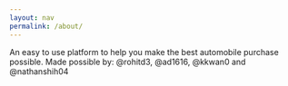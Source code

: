 ```yaml
---
layout: nav
permalink: /about/
---
```


 An easy to use platform to help you make the best automobile purchase possible.
 Made possible by: @rohitd3, @ad1616, @kkwan0 and @nathanshih04


